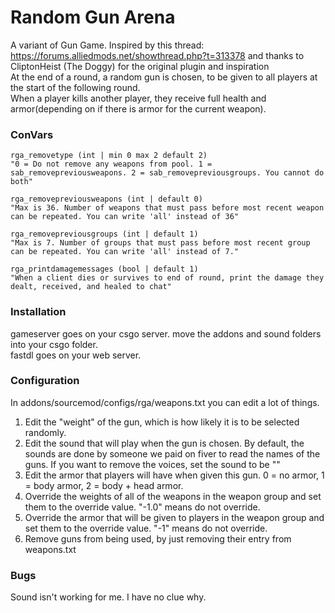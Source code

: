 # Random Gun Arena
 A variant of Gun Game. Inspired by this thread: https://forums.alliedmods.net/showthread.php?t=313378 and thanks to CliptonHeist (The Doggy) for the original plugin and inspiration<br>
 At the end of a round, a random gun is chosen, to be given to all players at the start of the following round.<br>
 When a player kills another player, they receive full health and armor(depending on if there is armor for the current weapon).<br>

### ConVars

```
rga_removetype (int | min 0 max 2 default 2)
"0 = Do not remove any weapons from pool. 1 = sab_removepreviousweapons. 2 = sab_removepreviousgroups. You cannot do both"

rga_removepreviousweapons (int | default 0)
"Max is 36. Number of weapons that must pass before most recent weapon can be repeated. You can write 'all' instead of 36"

rga_removepreviousgroups (int | default 1)
"Max is 7. Number of groups that must pass before most recent group can be repeated. You can write 'all' instead of 7."

rga_printdamagemessages (bool | default 1)
"When a client dies or survives to end of round, print the damage they dealt, received, and healed to chat"
```

### Installation

gameserver goes on your csgo server. move the addons and sound folders into your csgo folder.<br>
fastdl goes on your web server.

### Configuration

In addons/sourcemod/configs/rga/weapons.txt you can edit a lot of things.

1. Edit the "weight" of the gun, which is how likely it is to be selected randomly.
2. Edit the sound that will play when the gun is chosen. By default, the sounds are done by someone we paid on fiver to read the names of the guns. If you want to remove the voices, set the sound to be ""
3. Edit the armor that players will have when given this gun. 0 = no armor, 1 = body armor, 2 = body + head armor.
4. Override the weights of all of the weapons in the weapon group and set them to the override value. "-1.0" means do not override.
5. Override the armor that will be given to players in the weapon group and set them to the override value. "-1" means do not override.
6. Remove guns from being used, by just removing their entry from weapons.txt

### Bugs
Sound isn't working for me. I have no clue why.
